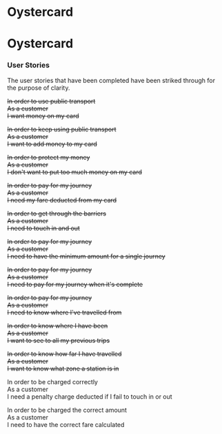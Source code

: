 # Oystercard

# Oystercard

### User Stories
The user stories that have been completed have been striked through for the purpose of clarity.

~~In order to use public transport<br>~~
~~As a customer<br>~~
~~I want money on my card<br>~~

~~In order to keep using public transport<br>~~
~~As a customer<br>~~
~~I want to add money to my card<br>~~

~~In order to protect my money<br>~~
~~As a customer<br>~~
~~I don't want to put too much money on my card<br>~~

~~In order to pay for my journey<br>~~
~~As a customer<br>~~
~~I need my fare deducted from my card<br>~~

~~In order to get through the barriers<br>~~
~~As a customer<br>~~
~~I need to touch in and out<br>~~

~~In order to pay for my journey<br>~~
~~As a customer<br>~~
~~I need to have the minimum amount for a single journey<br>~~

~~In order to pay for my journey<br>~~
~~As a customer<br>~~
~~I need to pay for my journey when it's complete<br>~~

~~In order to pay for my journey<br>~~
~~As a customer<br>~~
~~I need to know where I've travelled from<br>~~

~~In order to know where I have been<br>~~
~~As a customer<br>~~
~~I want to see to all my previous trips<br>~~

~~In order to know how far I have travelled<br>~~
~~As a customer<br>~~
~~I want to know what zone a station is in<br>~~

In order to be charged correctly<br>
As a customer<br>
I need a penalty charge deducted if I fail to touch in or out<br>

In order to be charged the correct amount<br>
As a customer<br>
I need to have the correct fare calculated<br>
